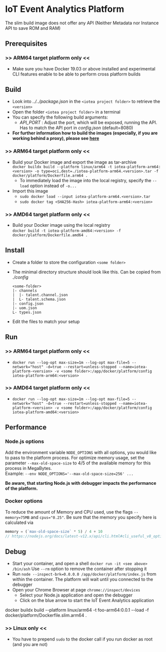 <!---
  Copyright (c) 2021 Bosch.IO GmbH

  This Source Code Form is subject to the terms of the Mozilla Public
  License, v. 2.0. If a copy of the MPL was not distributed with this
  file, You can obtain one at https://mozilla.org/MPL/2.0/.

  SPDX-License-Identifier: MPL-2.0
-->

# IoT Event Analytics Platform

The slim build image does not offer any API (Neither Metadata nor Instance API to save ROM and RAM)

## Prerequisites

### >> ARM64 target platform only <<

- Make sure you have Docker 19.03 or above installed and experimental CLI features enable to be able to perform cross platform builds

## Build

- Look into _../../package.json_ in the `<iotea project folder>` to retrieve the `<version>`
- Open the folder `<iotea project folder>` in a terminal
- You can specify the following build arguments:
  - _API\_PORT_ : Adjust the port, which will be exposed, running the API. Has to match the API port in _config.json_ (default=8080)
- __For further information how to build the images (especially, if you are working behind a proxy), please see [here](../README.md)__

### >> ARM64 target platform only <<

- Build your Docker image and export the image as tar-archive<br>
  `docker buildx build --platform linux/arm64 -t iotea-platform-arm64:<version> -o type=oci,dest=./iotea-platform-arm64.<version>.tar -f docker/platform/Dockerfile.arm64 .`
  - To immediately load the image into the local registry, specify the `--load` option instead of `-o...`
- Import this image
  - `sudo docker load --input iotea-platform-arm64.<version>.tar`
  - `sudo docker tag <SHA256-Hash> iotea-platform-arm64:<version>`

### >> AMD64 target platform only <<

- Build your Docker image using the local registry<br>
  `docker build -t iotea-platform-amd64:<version> -f docker/platform/Dockerfile.amd64 .`

## Install

- Create a folder to store the configuration `<some folder>`
- The minimal directory structure should look like this. Can be copied from _./config_<br>

  ```code
  <some-folder>
  |- channels
  |  |- talent.channel.json
  |  L- talent.schema.json
  |- config.json
  |- uom.json
  L- types.json
  ```

- Edit the files to match your setup

## Run

### >> ARM64 target platform only <<

- `docker run --log-opt max-size=1m --log-opt max-file=5 --network="host" -d=true --restart=unless-stopped --name=iotea-platform-<version> -v <some folder>:/app/docker/platform/config  iotea-platform-arm64:<version>`

### >> AMD64 target platform only <<

- `docker run --log-opt max-size=1m --log-opt max-file=5 --network="host" -d=true --restart=unless-stopped --name=iotea-platform-<version> -v <some folder>:/app/docker/platform/config iotea-platform-amd64:<version>`

## Performance

### Node.js options

Add the environment variable `NODE_OPTIONS` with all options, you would like to pass to the platform process. For optimize memory usage, set the parameter `--max-old-space-size` to 4/5 of the available memory for this process in MegaBytes.<br>
Example: `--env NODE_OPTIONS='--max-old-space-size=256' ...`

__Be aware, that starting Node.js with debugger impacts the performance of the platform.__

### Docker options

To reduce the amount of Memory and CPU used, use the flags `--memory=75MB` and `cpus="0.25"`. Be sure that the memory you specify here is calculated via<br>

```javascript
memory = (`max-old-space-size` * 5) / 4 + 10
// https://nodejs.org/docs/latest-v12.x/api/cli.html#cli_useful_v8_options
```

## Debug

- Start your container, and open a shell `docker run -it <see above> /bin/ash` Use `--rm` option to remove the container after stopping it
- Run `node --inspect-brk=0.0.0.0 /app/docker/platform/index.js` from within the container. The platform will wait until you connected to the debugger
- Open your Chrome Browser at page `chrome://inspect/devices`
  - Select your Node.js application and open the debugger
  - Click on the blue arrow to start the IoT Event Analytics application

docker buildx build --platform linux/arm64 -t foo-arm64:0.0.1 --load -f docker/platform/Dockerfile.slim.arm64 .

### >> Linux only <<

- You have to prepend `sudo` to the docker call if you run docker as root (and you are not)

